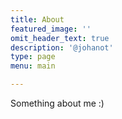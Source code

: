 ```yaml
---
title: About
featured_image: ''
omit_header_text: true
description: '@johanot'
type: page
menu: main

---
```


Something about me :)